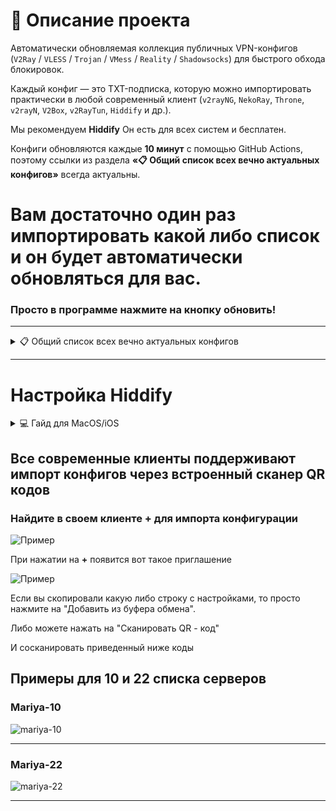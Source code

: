 # 📖 Описание проекта

Автоматически обновляемая коллекция публичных VPN-конфигов (`V2Ray` / `VLESS` / `Trojan` / `VMess` / `Reality` / `Shadowsocks`) для быстрого обхода блокировок.
  
Каждый конфиг — это TXT-подписка, которую можно импортировать практически в любой современный клиент (`v2rayNG`, `NekoRay`, `Throne`, `v2rayN`, `V2Box`, `v2RayTun`, `Hiddify` и др.).

Мы рекомендуем **Hiddify**
Он есть для всех систем и бесплатен.

Конфиги обновляются каждые **10 минут** с помощью GitHub Actions, поэтому ссылки из раздела **«📋 Общий список всех вечно актуальных конфигов»** всегда актуальны.

# Вам достаточно один раз импортировать какой либо список и он будет автоматически обновляться для вас.

### Просто в программе нажмите на кнопку обновить!



---

<details>

<summary>📋 Общий список всех вечно актуальных конфигов</summary>

> Рекомендованные списки: **[6](https://github.com/sprutadm/free/raw/refs/heads/main/githubmirror/mariya-6.txt)**, **[22](https://github.com/sprutadm/free/raw/refs/heads/main/githubmirror/mariya-22.txt)**, **[23](https://github.com/sprutadm/free/raw/refs/heads/main/githubmirror/mariya-23.txt)**, **[24](https://github.com/sprutadm/free/raw/refs/heads/main/githubmirror/mariya-24.txt)**.

1) `https://github.com/sprutadm/free/raw/refs/heads/main/githubmirror/mariya-1.txt`
2) `https://github.com/sprutadm/free/raw/refs/heads/main/githubmirror/mariya-2.txt`
3) `https://github.com/sprutadm/free/raw/refs/heads/main/githubmirror/mariya-3.txt`
4) `https://github.com/sprutadm/free/raw/refs/heads/main/githubmirror/mariya-4.txt`
5) `https://github.com/sprutadm/free/raw/refs/heads/main/githubmirror/mariya-5.txt`
6) `https://github.com/sprutadm/free/raw/refs/heads/main/githubmirror/mariya-6.txt`
7) `https://github.com/sprutadm/free/raw/refs/heads/main/githubmirror/mariya-7.txt`
8) `https://github.com/sprutadm/free/raw/refs/heads/main/githubmirror/mariya-8.txt`
9) `https://github.com/sprutadm/free/raw/refs/heads/main/githubmirror/mariya-9.txt`
10) `https://github.com/sprutadm/free/raw/refs/heads/main/githubmirror/mariya-10.txt`
11) `https://github.com/sprutadm/free/raw/refs/heads/main/githubmirror/mariya-11.txt`
12) `https://github.com/sprutadm/free/raw/refs/heads/main/githubmirror/mariya-12.txt`
13) `https://github.com/sprutadm/free/raw/refs/heads/main/githubmirror/mariya-13.txt`
14) `https://github.com/sprutadm/free/raw/refs/heads/main/githubmirror/mariya-14.txt`
15) `https://github.com/sprutadm/free/raw/refs/heads/main/githubmirror/mariya-15.txt`
16) `https://github.com/sprutadm/free/raw/refs/heads/main/githubmirror/mariya-16.txt`
17) `https://github.com/sprutadm/free/raw/refs/heads/main/githubmirror/mariya-17.txt`
18) `https://github.com/sprutadm/free/raw/refs/heads/main/githubmirror/mariya-18.txt`
19) `https://github.com/sprutadm/free/raw/refs/heads/main/githubmirror/mariya-19.txt`
20) `https://github.com/sprutadm/free/raw/refs/heads/main/githubmirror/mariya-20.txt`
21) `https://github.com/sprutadm/free/raw/refs/heads/main/githubmirror/mariya-21.txt`
22) `https://github.com/sprutadm/free/raw/refs/heads/main/githubmirror/mariya-22.txt`
23) `https://github.com/sprutadm/free/raw/refs/heads/main/githubmirror/mariya-23.txt`
24) `https://github.com/sprutadm/free/raw/refs/heads/main/githubmirror/mariya-24.txt`
25) `https://github.com/sprutadm/free/raw/refs/heads/main/githubmirror/mariya-25.txt`

🔗 [Ссылка на QR-коды вечно актуальных конфигов](https://github.com/sprutadm/free/tree/main/qr-codes)
</details>



---

# Настройка Hiddify

<details>

<summary>💻 Гайд для MacOS/iOS</summary>

**1.** Скачиваем **«Hiddify»** — [Ссылка](https://github.com/hiddify/hiddify-app/releases/latest/download/Hiddify-MacOS.dmg)

**2.** Нажимаем **«Новый профиль»**.

**3.** Копируем в буфер обмена:

 - [x] **Вечно актуальные**

> Рекомендованные списки: **[6](https://github.com/sprutadm/free/raw/refs/heads/main/githubmirror/mariya-6.txt)**, **[10](https://github.com/sprutadm/free/raw/refs/heads/main/githubmirror/mariya-10.txt)**, **[22](https://github.com/sprutadm/free/raw/refs/heads/main/githubmirror/mariya-22.txt)**, **[23](https://github.com/sprutadm/free/raw/refs/heads/main/githubmirror/mariya-23.txt)**, **[24](https://github.com/sprutadm/free/raw/refs/heads/main/githubmirror/mariya-24.txt)** и **[25](https://github.com/sprutadm/free/raw/refs/heads/main/githubmirror/mariya-25.txt)**.

1) `https://github.com/sprutadm/free/raw/refs/heads/main/githubmirror/mariya-1.txt`
2) `https://github.com/sprutadm/free/raw/refs/heads/main/githubmirror/mariya-2.txt`
3) `https://github.com/sprutadm/free/raw/refs/heads/main/githubmirror/mariya-3.txt`
4) `https://github.com/sprutadm/free/raw/refs/heads/main/githubmirror/mariya-4.txt`
5) `https://github.com/sprutadm/free/raw/refs/heads/main/githubmirror/mariya-5.txt`
6) `https://github.com/sprutadm/free/raw/refs/heads/main/githubmirror/mariya-6.txt`
7) `https://github.com/sprutadm/free/raw/refs/heads/main/githubmirror/mariya-7.txt`
8) `https://github.com/sprutadm/free/raw/refs/heads/main/githubmirror/mariya-8.txt`
9) `https://github.com/sprutadm/free/raw/refs/heads/main/githubmirror/mariya-9.txt`
10) `https://github.com/sprutadm/free/raw/refs/heads/main/githubmirror/mariya-10.txt`
11) `https://github.com/sprutadm/free/raw/refs/heads/main/githubmirror/mariya-11.txt`
12) `https://github.com/sprutadm/free/raw/refs/heads/main/githubmirror/mariya-12.txt`
13) `https://github.com/sprutadm/free/raw/refs/heads/main/githubmirror/mariya-13.txt`
14) `https://github.com/sprutadm/free/raw/refs/heads/main/githubmirror/mariya-14.txt`
15) `https://github.com/sprutadm/free/raw/refs/heads/main/githubmirror/mariya-15.txt`
16) `https://github.com/sprutadm/free/raw/refs/heads/main/githubmirror/mariya-16.txt`
17) `https://github.com/sprutadm/free/raw/refs/heads/main/githubmirror/mariya-17.txt`
18) `https://github.com/sprutadm/free/raw/refs/heads/main/githubmirror/mariya-18.txt`
19) `https://github.com/sprutadm/free/raw/refs/heads/main/githubmirror/mariya-19.txt`
20) `https://github.com/sprutadm/free/raw/refs/heads/main/githubmirror/mariya-20.txt`
21) `https://github.com/sprutadm/free/raw/refs/heads/main/githubmirror/mariya-21.txt`
22) `https://github.com/sprutadm/free/raw/refs/heads/main/githubmirror/mariya-22.txt`
23) `https://github.com/sprutadm/free/raw/refs/heads/main/githubmirror/mariya-23.txt`
24) `https://github.com/sprutadm/free/raw/refs/heads/main/githubmirror/mariya-24.txt`
25) `https://github.com/sprutadm/free/raw/refs/heads/main/githubmirror/mariya-25.txt`

**4.** Нажимаем на кнопку **«Добавить из буфера обмена»** или **Сканировать QR код**.
   

**5.** Включаем **«VPN»** нажав на иконку по середине. 

**6.** Для просмотра  серверов включите **«VPN»** и перейдите во вкладку **«Прокси»**.

**7.** Нажав на любой из серверов вы переключетесь на конкретный сервер.

**8.** Нажав на auto, программа автоматически выберет сервер с наименьшим откликом

</details>

## Все современные клиенты поддерживают импорт конфигов через встроенный сканер QR кодов

### Найдите в своем клиенте  + для импорта конфигурации

![Пример](img/import-1.jpeg)

При нажатии на **+** появится вот такое приглашение

![Пример](img/import-2.jpeg)

Если вы скопировали какую либо строку с настройками, то просто нажмите на "Добавить из буфера обмена".

Либо можете нажать на "Сканировать QR - код"

И сосканировать приведенный ниже коды

## Примеры для 10 и 22 списка серверов

### Mariya-10 
![mariya-10](qr-codes/mariya-10.png)

---

### Mariya-22 
![mariya-22](qr-codes/mariya-22.png)

---


